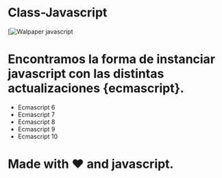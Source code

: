 # Class-Javascript

[![Walpaper javascript](https://www.wallpapertip.com/wmimgs/83-838195_javascript-javascript-hd.png)

# Encontramos la forma de instanciar javascript con las distintas actualizaciones {ecmascript}.

- Ecmascript 6
- Ecmascript 7
- Ecmascript 8
- Ecmascript 9
- Ecmascript 10

# Made with ❤️ and javascript.

